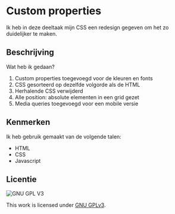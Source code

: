 # Custom properties
Ik heb in deze deeltaak mijn CSS een redesign gegeven om het zo duidelijker te maken.

## Beschrijving
Wat heb ik gedaan?

1. Custom properties toegevoegd voor de kleuren en fonts
2. CSS gesorteerd op dezelfde volgorde als de HTML
3. Herhalende CSS verwijderd
4. Alle position: absolute elementen in een grid gezet
5. Media queries toegevoegd voor een mobile versie

## Kenmerken
Ik heb gebruik gemaakt van de volgende talen:
- HTML
- CSS
- Javascript

## Licentie

![GNU GPL V3](https://www.gnu.org/graphics/gplv3-127x51.png)

This work is licensed under [GNU GPLv3](./LICENSE).
